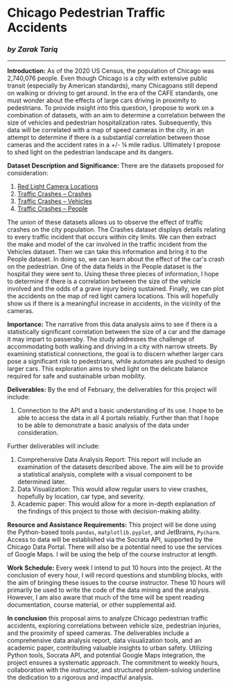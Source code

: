 # Chicago Pedestrian Traffic Accidents
### _by Zarak Tariq_
____________________________

**Introduction:** As of the 2020 US Census, the population of Chicago was 2,740,076 people.
Even though Chicago is a city with extensive public transit 
(especially by American standards), many Chicagoans still depend on walking or driving to get around.
In the era of the CAFE
standards, one must wonder about the effects of large cars driving in proximity to pedestrians.
To provide insight into 
this question, I propose to work on a combination of datasets,
with an aim to determine a correlation between the size of 
vehicles and pedestrian hospitalization rates.
Subsequently, this data will be correlated with a map of speed cameras in
the city,
in an attempt to determine if there is a substantial correlation between those cameras and the accident rates in a
+/- &frac14; mile radius.
Ultimately I propose to shed light on the pedestrian landscape and its dangers.

**Dataset Description and Significance:** There are the datasets proposed for consideration:
1. [Red Light Camera Locations](https://data.cityofchicago.org/Transportation/Map-Red-Light-Camera-Locations/7mgr-iety) 
2. [Traffic Crashes – Crashes](https://data.cityofchicago.org/Transportation/Traffic-Crashes-Crashes/85ca-t3if/data_preview)
3. [Traffic Crashes – Vehicles](https://data.cityofchicago.org/Transportation/Traffic-Crashes-Vehicles/68nd-jvt3/data_preview)
4. [Traffic Crashes – People](https://data.cityofchicago.org/Transportation/Traffic-Crashes-People/u6pd-qa9d/about_data)

The union of these datasets allows us to observe the effect of traffic crashes on the city population.
The Crashes dataset
displays details relating to every traffic incident that occurs within city limits.
We can then extract the make and model
of the car involved in the traffic incident from the Vehicles dataset.
Then we can take this information and bring it to the 
People dataset.
In doing so, we can learn about the effect of the car's crash on the pedestrian.
One of the data fields in
the People dataset is the hospital they were sent to.
Using these three pieces of information, I hope to determine if there
is a correlation between the size of the vehicle involved and the odds of a grave injury being sustained.
Finally, we can 
plot the accidents on the map of red light camera locations.
This will hopefully show us if there is a meaningful increase 
in accidents, in the vicinity of the cameras. 

**Importance:** The narrative from this data analysis aims to see if there is a statistically significant correlation between
the size of a car and the damage it may impart to passersby. The study addresses the challenge of accommodating both walking
and driving in a city with narrow streets. By examining statistical connections, the goal is to discern whether larger cars 
pose a significant risk to pedestrians, while automates are pushed to design larger cars. This exploration aims to 
shed light on the delicate balance required for safe and sustainable urban mobility.

**Deliverables:** By the end of February, the deliverables for this project will include:
1. Connection to the API and a basic understanding of its use.
   I hope to be able to access the data in all 4 portals reliably.
   Further than that I hope to be able to demonstrate a basic analysis of the data under consideration. 

Further deliverables will include:
1. Comprehensive Data Analysis Report: This report will include an examination of the datasets described above. The aim will be to provide a statistical analysis, complete with a visual component to be determined later.
2. Data Visualization: This would allow regular users to view crashes, hopefully by location, car type, and severity.
3. Academic paper: This would allow for a more in-depth explanation of the findings of this project to those with decision-making ability. 

**Resource and Assistance Requirements:** This project will be done using the Python-based tools ``pandas``, ``matplotlib.pyplot``, and JetBrains, ``Pycharm``. Access to data will be established via the Socrata API, supported by the Chicago Data Portal. There will also be a potential need to use the services of Google Maps. I will be using the help of the course instructor at length. 

**Work Schedule:** Every week I intend to put 10 hours into the project.
At the conclusion of every hour, I will record questions and stumbling blocks,
with the aim of bringing these issues to the course instructor.
These 10 hours will primarily be used to write the code of the data mining and the analysis.
However, I am also aware that much of the time will be spent reading documentation,
course material, or other supplemental aid.

**In conclusion** this proposal aims to analyze Chicago pedestrian traffic accidents,
exploring correlations between vehicle size, pedestrian injuries, and the proximity of speed cameras.
The deliverables include a comprehensive data analysis report, data visualization tools, and an academic paper,
contributing valuable insights to urban safety.
Utilizing Python tools, Socrata API, and potential Google Maps integration, the project ensures a systematic approach.
The commitment to weekly hours, collaboration with the instructor,
and structured problem-solving underline the dedication to a rigorous and impactful analysis.

